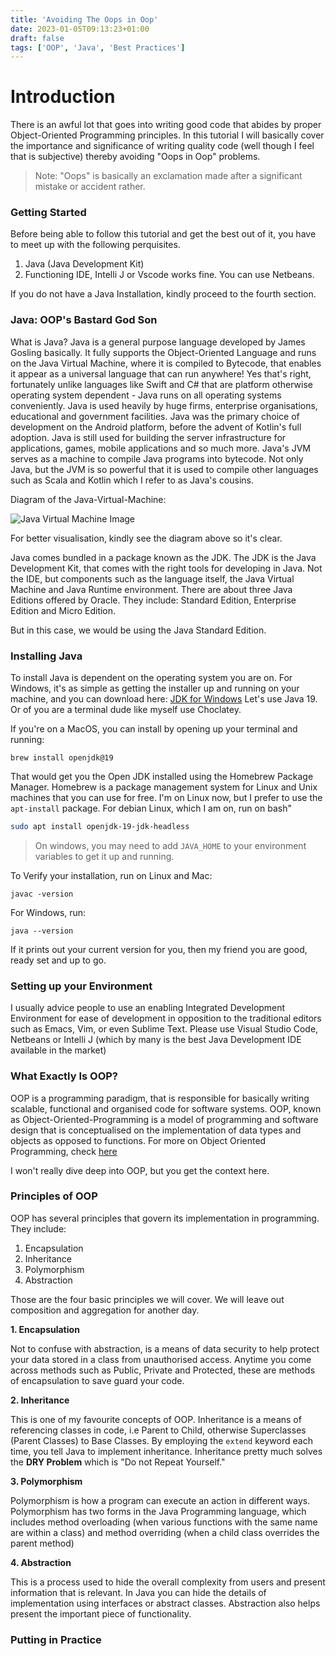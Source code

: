 ```yaml
---
title: 'Avoiding The Oops in Oop'
date: 2023-01-05T09:13:23+01:00
draft: false
tags: ['OOP', 'Java', 'Best Practices']
---
```


# Introduction

There is an awful lot that goes into writing good code that abides by proper Object-Oriented Programming principles. In this tutorial I will basically cover the importance and significance of writing quality code (well though I feel that is subjective) thereby avoiding "Oops in Oop" problems.

> Note: "Oops" is basically an exclamation made after a significant mistake or accident rather.

### Getting Started

Before being able to follow this tutorial and get the best out of it, you have to meet up with the following perquisites.

1. Java (Java Development Kit)
2. Functioning IDE, Intelli J or Vscode works fine. You can use Netbeans.

If you do not have a Java Installation, kindly proceed to the fourth section.

### Java: OOP's Bastard God Son

What is Java? Java is a general purpose language developed by James Gosling basically. It fully supports the Object-Oriented Language and runs on the Java Virtual Machine, where it is compiled to Bytecode, that enables it appear as a universal language that can run anywhere! Yes that's right, fortunately unlike languages like Swift and C# that are platform otherwise operating system dependent - Java runs on all operating systems conveniently. Java is used heavily by huge firms, enterprise organisations, educational and government facilities. Java was the primary choice of development on the Android platform, before the advent of Kotlin's full adoption. Java is still used for building the server infrastructure for applications, games, mobile applications and so much more. Java's JVM serves as a machine to compile Java programs into bytecode. Not only Java, but the JVM is so powerful that it is used to compile other languages such as Scala and Kotlin which I refer to as Java's cousins.

Diagram of the Java-Virtual-Machine:

![Java Virtual Machine Image](https://upload.wikimedia.org/wikipedia/commons/d/dd/JvmSpec7.png)

For better visualisation, kindly see the diagram above so it's clear.

Java comes bundled in a package known as the JDK. The JDK is the Java Development Kit, that comes with the right tools for developing in Java. Not the IDE, but components such as the language itself, the Java Virtual Machine and Java Runtime environment. There are about three Java Editions offered by Oracle. They include: Standard Edition, Enterprise Edition and Micro Edition.

But in this case, we would be using the Java Standard Edition.

### Installing Java

To install Java is dependent on the operating system you are on. For Windows, it's as simple as getting the installer up and running on your machine, and you can download here: [JDK for Windows](https://www.oracle.com/java/technologies/downloads/#jdk19-windows)
Let's use Java 19. Or of you are a terminal dude like myself use Choclatey.

If you're on a MacOS, you can install by opening up your terminal and running:

```shell
brew install openjdk@19
```

That would get you the Open JDK installed using the Homebrew Package Manager. Homebrew is a package management system for Linux and Unix machines that you can use for free. I'm on Linux now, but I prefer to use the `apt-install` package.
For debian Linux, which I am on, run on bash"

```bash
sudo apt install openjdk-19-jdk-headless
```

> On windows, you may need to add `JAVA_HOME` to your environment variables to get it up and running.

To Verify your installation, run on Linux and Mac:

```shell
javac -version
```

For Windows, run:

```shell
java --version
```

If it prints out your current version for you, then my friend you are good, ready set and up to go.

### Setting up your Environment

I usually advice people to use an enabling Integrated Development Environment for ease of development in opposition to the traditional editors such as Emacs, Vim, or even Sublime Text. Please use Visual Studio Code, Netbeans or Intelli J (which by many is the best Java Development IDE available in the market)

### What Exactly Is OOP?

OOP is a programming paradigm, that is responsible for basically writing scalable, functional and organised code for software systems. OOP, known as Object-Oriented-Programming is a model of programming and software design that is conceptualised on the implementation of data types and objects as opposed to functions. For more on Object Oriented Programming, check [here](https://en.wikipedia.org/wiki/Object-oriented_programming)

I won't really dive deep into OOP, but you get the context here.

### Principles of OOP

OOP has several principles that govern its implementation in programming. They include:

1. Encapsulation
2. Inheritance
3. Polymorphism
4. Abstraction

Those are the four basic principles we will cover. We will leave out composition and aggregation for another day.

**1. Encapsulation**

Not to confuse with abstraction, is a means of data security to help protect your data stored in a class from unauthorised access. Anytime you come across methods such as Public, Private and Protected, these are methods of encapsulation to save guard your code.

**2. Inheritance**

This is one of my favourite concepts of OOP. Inheritance is a means of referencing classes in code, i.e Parent to Child, otherwise Superclasses (Parent Classes) to Base Classes. By employing the `extend` keyword each time, you tell Java to implement inheritance. Inheritance pretty much solves the **DRY Problem** which is "Do not Repeat Yourself."

**3. Polymorphism**

Polymorphism is how a program can execute an action in different ways. Polymorphism has two forms in the Java Programming language, which includes method overloading (when various functions with the same name are within a class) and method overriding (when a child class overrides the parent method)

**4. Abstraction**

This is a process used to hide the overall complexity from users and present information that is relevant. In Java you can hide the details of implementation using interfaces or abstract classes. Abstraction also helps present the important piece of functionality.

### Putting in Practice
